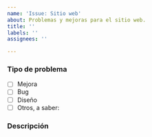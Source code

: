 ```yaml
---
name: 'Issue: Sitio web'
about: Problemas y mejoras para el sitio web.
title: ''
labels: ''
assignees: ''

---
```


<!-- Antes de abrir un nuevo número, busque números duplicados o cerrados -->


### Tipo de problema <!-- Cambie el que se aplica a `[x]` -->

- [ ] Mejora
- [ ] Bug
- [ ] Diseño
- [ ] Otros, a saber:

### Descripción


<!--
Cualquier cosa relevante, por ejemplo:
   - Para mejoras: un ejemplo de un caso de uso
   - Para errores (bugs): Falla en la API JWLV, "Pasos para reproducir" y "Comportamiento esperado"
   - Para el diseño: una ilustración de tu idea.
   - etc.
-->
